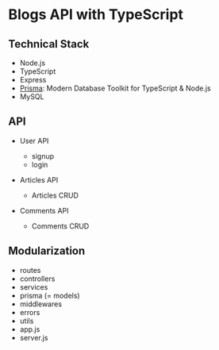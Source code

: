 # Blogs API with TypeScript

## Technical Stack

- Node.js
- TypeScript
- Express
- [Prisma](https://www.prisma.io/): Modern Database Toolkit for TypeScript & Node.js
- MySQL

## API

- User API

  - signup
  - login

- Articles API

  - Articles CRUD

- Comments API
  - Comments CRUD

## Modularization

- routes
- controllers
- services
- prisma (= models)
- middlewares
- errors
- utils
- app.js
- server.js
